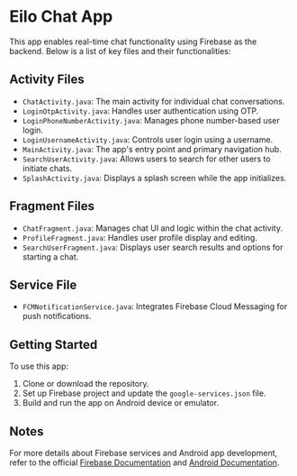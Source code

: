 # Eilo Chat App

 This app enables real-time chat functionality using Firebase as the backend. Below is a list of key files and their functionalities:

## Activity Files

- `ChatActivity.java`: The main activity for individual chat conversations.
- `LoginOtpActivity.java`: Handles user authentication using OTP.
- `LoginPhoneNumberActivity.java`: Manages phone number-based user login.
- `LoginUsernameActivity.java`: Controls user login using a username.
- `MainActivity.java`: The app's entry point and primary navigation hub.
- `SearchUserActivity.java`: Allows users to search for other users to initiate chats.
- `SplashActivity.java`: Displays a splash screen while the app initializes.

## Fragment Files

- `ChatFragment.java`: Manages chat UI and logic within the chat activity.
- `ProfileFragment.java`: Handles user profile display and editing.
- `SearchUserFragment.java`: Displays user search results and options for starting a chat.

## Service File

- `FCMNotificationService.java`: Integrates Firebase Cloud Messaging for push notifications.



## Getting Started

To use this app:

1. Clone or download the repository.
2. Set up  Firebase project and update the `google-services.json` file.
3. Build and run the app on  Android device or emulator.

## Notes



For more details about Firebase services and Android app development, refer to the official [Firebase Documentation](https://firebase.google.com/docs) and [Android Documentation](https://developer.android.com/docs).

